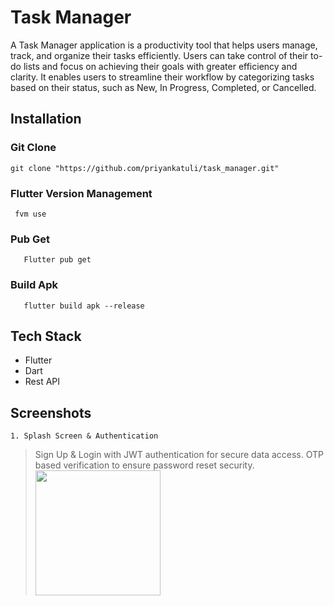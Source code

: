 # Task Manager
<p> 
A Task Manager application is a productivity tool that helps users manage, track, and organize their tasks efficiently. Users can take control of their to-do lists and focus on achieving their goals with greater efficiency and clarity. It enables users to streamline their workflow by categorizing tasks based on their status, such as New, In Progress, Completed, or Cancelled.
</p>

## Installation
### Git Clone
```
git clone "https://github.com/priyankatuli/task_manager.git"
```
### Flutter Version Management
```
 fvm use
```
### Pub Get
```
   Flutter pub get
```
### Build Apk
```
   flutter build apk --release
```
## Tech Stack
  - Flutter
  - Dart
  - Rest API

## Screenshots
`1. Splash Screen & Authentication`
> Sign Up & Login with JWT authentication for secure data access. OTP based verification to ensure password reset security.
<img align="center" width="200" src=""></img>
